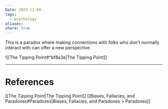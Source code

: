 ```yaml
---
Date: 2023-12-08
tags:
  - psychology
aliases: 
share: true
---
```


This is a paradox where making connections with folks who don't normally interact with can offer a new perspective. 

![[The Tipping Point#^bf8a3e|The Tipping Point]]

---
# References
[[The Tipping Point|The Tipping Point]]
[[Biases, Fallacies, and Paradoxes#Paradoxes|Biases, Fallacies, and Paradoxes > Paradoxes]]